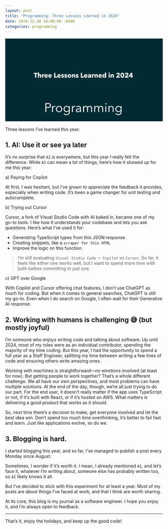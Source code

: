 ```yaml
---
layout: post
title: "Programming: Three Lessons Learned in 2024"
date: 2024-12-30 10:00:00 -0500
categories: programming
---
```


![Programming: Three Lessons Learned in 2024](/assets/three-lessons-learned-2024/banner.png)

Three lessons I’ve learned this year:

## 1. AI: Use it or see ya later

It’s no surprise that `AI` is everywhere, but this year I really felt the difference. While `AI` can mean a lot of things, here’s how it showed up for me this year:

a) Paying for Copilot

At first, I was hesitant, but I’ve grown to appreciate the feedback it provides, especially when writing code. It’s been a game changer for unit testing and autocomplete.

b) Trying out Cursor

Cursor, a fork of Visual Studio Code with AI baked in, became one of my go-to tools. I like how it understands your codebase and lets you ask questions. Here’s what I’ve used it for:

- Generating TypeScript types from this JSON response
- Creating snippets, like a `scraper for this HTML`
- Improve the logic on this function

> I’m still evaluating `Visual Studio Code + Copilot` vs `Cursor`. So far, it feels like either one works well, but I want to spend more time with both before committing to just one.

c) GPT over Google

With Copilot and Cursor offering chat features, I don’t use ChatGPT as much for coding. But when it comes to general searches, ChatGPT is still my go-to. Even when I do search on Google, I often wait for their Generative AI response.

## 2. Working with humans is challenging 😅 (but mostly joyful)

I’m someone who enjoys writing code and talking about software. Up until 2024, most of my roles were as an individual contributor, spending the majority of my time coding. But this year, I had the opportunity to spend a full year as a Staff Engineer, splitting my time between writing a few lines of code and ensuring others write amazing ones.

Working with machines is straightforward—no emotions involved (at least for now). But getting people to work together? That’s a whole different challenge. We all have our own perspectives, and most problems can have multiple solutions. At the end of the day, though, we’re all just trying to do our part. For the end user, it doesn’t really matter if the app uses TypeScript or not, if it’s built with React, or if it’s hosted on AWS. What matters is delivering a good product that works as it should.

So, next time there’s a decision to make, get everyone involved and let the best idea win. Don’t spend too much time overthinking, it’s better to fail fast and learn. Just like applications evolve, so do we.

## 3. Blogging is hard.

I started blogging this year, and so far, I’ve managed to publish a post every Monday since August.

Sometimes, I wonder if it’s worth it. I mean, I already mentioned `AI`, and let’s face it, whatever I’m writing about, someone else has probably written too, so `AI` likely knows it all.

But I’ve decided to stick with this experiment for at least a year. Most of my posts are about things I’ve faced at work, and that I think are worth sharing.

At its core, this blog is my journal as a software engineer. I hope you enjoy it, and I’m always open to feedback.

---

That’s it, enjoy the holidays, and keep up the good code!
